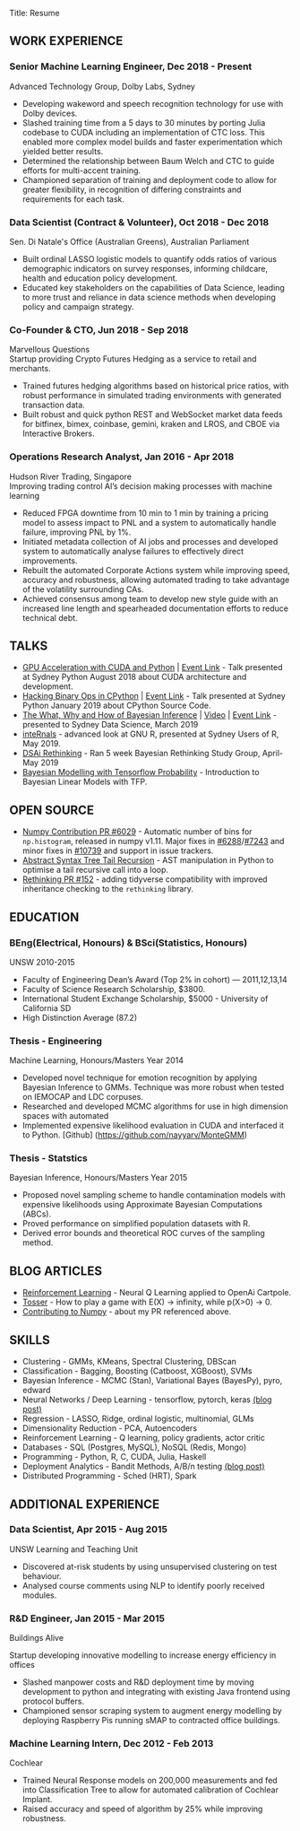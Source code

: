 Title: Resume

## WORK EXPERIENCE

### Senior Machine Learning Engineer, Dec 2018 - Present
Advanced Technology Group, Dolby Labs, Sydney

- Developing wakeword and speech recognition technology for use with Dolby devices.
- Slashed training time from a 5 days to 30 minutes by porting Julia codebase to CUDA including an implementation of CTC loss. This enabled more complex model builds and faster experimentation which yielded better results.
- Determined the relationship between Baum Welch and CTC to guide efforts for multi-accent training.
- Championed separation of training and deployment code to allow for greater flexibility, in recognition of differing constraints and requirements for each task.

### Data Scientist (Contract & Volunteer), Oct 2018 - Dec 2018
Sen. Di Natale's Office (Australian Greens), Australian Parliament

 - Built ordinal LASSO logistic models to quantify odds ratios of various demographic indicators on survey responses, informing childcare, health and education policy development.
 - Educated key stakeholders on the capabilities of Data Science, leading to more trust and reliance in data science methods when developing policy and campaign strategy.

### Co-Founder & CTO, Jun 2018 - Sep 2018
Marvellous Questions  
Startup providing Crypto Futures Hedging as a service to retail and merchants.
 
 - Trained futures hedging algorithms based on historical price ratios, with robust performance in simulated trading environments with generated transaction data.
 - Built robust and quick python REST and WebSocket market data feeds for bitfinex, bimex, coinbase, gemini, kraken and LROS, and CBOE via Interactive Brokers.

### Operations Research Analyst, Jan 2016 - Apr 2018
Hudson River Trading, Singapore  
Improving trading control AI’s decision making processes with machine learning

 - Reduced FPGA downtime from 10 min to 1 min by training a pricing model to assess impact to PNL and a system to automatically handle failure, improving PNL by 1%.
 - Initiated metadata collection of AI  jobs and processes and developed system to automatically analyse failures to effectively direct improvements.
 - Rebuilt the automated Corporate Actions system while improving speed, accuracy and robustness, allowing automated trading to take advantage of the volatility surrounding CAs.
 - Achieved consensus among team to develop new style guide with an increased line length and spearheaded documentation efforts to reduce technical debt.

## TALKS

 - [GPU Acceleration with CUDA and Python](https://github.com/nayyarv/PyCudaIntro) | [Event Link](https://www.meetup.com/sydneypython/events/nrphrpyzcbpc/) - Talk presented at Sydney Python August 2018 about CUDA architecture and development.
 - [Hacking Binary Ops in CPython](https://github.com/nayyarv/CpythonLookingGlass) | [Event Link](https://www.meetup.com/sydneypython/events/nrphrpyxkbjc/) - Talk presented at Sydney Python January 2019 about CPython Source Code.
 - [The What, Why and How of Bayesian Inference](https://docs.google.com/presentation/d/e/2PACX-1vSykBSh072plEpk61jQvznUdNzS6MCpNYPltzDmxr4A0AOCkFVTtJfK3UqusuCDwParywF7sPwemIds/pub?start=false&loop=false&delayms=3000) | [Video](https://www.youtube.com/watch?v=A9r8C2GFR4k) | [Event Link](https://www.meetup.com/Data-Science-Sydney/events/259627528/) - presented to Sydney Data Science, March 2019
 - [inteRnals](https://github.com/nayyarv/inteRnals) - advanced look at GNU R, presented at Sydney Users of R, May 2019.
 - [DSAi Rethinking](https://dsai.org.au/courses/01-dsai-study-bayesian-inference-statistical-rethinking/) - Ran 5 week Bayesian Rethinking Study Group, April-May 2019
 - [Bayesian Modelling with Tensorflow Probability](https://www.meetup.com/en-AU/DeepSchool-io/events/260753939/) - Introduction to Bayesian Linear Models with TFP.


## OPEN SOURCE

 - [Numpy Contribution PR #6029](https://github.com/numpy/numpy/pull/6029) - Automatic number of bins for `np.histogram`, released in numpy v1.11. Major fixes in [#6288](https://github.com/numpy/numpy/pull/6288)/[#7243](https://github.com/numpy/numpy/pull/7243) and minor fixes in [#10739](https://github.com/numpy/numpy/pull/10739) and support in issue trackers.
 - [Abstract Syntax Tree Tail Recursion](https://github.com/nayyarv/python-tailrec) - AST manipulation in Python to optimise a tail recursive call into a loop.
 - [Rethinking PR #152](https://github.com/rmcelreath/rethinking/pull/152) - adding tidyverse compatibility with improved inheritance checking to the `rethinking` library.


## EDUCATION

### BEng(Electrical, Honours) & BSci(Statistics, Honours)
UNSW 2010-2015

 - Faculty of Engineering Dean’s Award (Top 2% in cohort) — 2011,12,13,14
 - Faculty of Science Research Scholarship, $3800.
 - International Student Exchange Scholarship, $5000 - University of California SD
 - High Distinction Average (87.2)

### Thesis - Engineering 
Machine Learning, Honours/Masters Year 2014

- Developed novel technique for emotion recognition by applying Bayesian Inference to GMMs. Technique was more robust when tested on IEMOCAP and LDC corpuses.
- Researched and developed MCMC algorithms for use in high dimension spaces with automated 
- Implemented expensive likelihood evaluation in CUDA and interfaced it to Python. [Github]
(https://github.com/nayyarv/MonteGMM)

### Thesis - Statstics
Bayesian Inference, Honours/Masters Year 2015

- Proposed novel sampling scheme to handle contamination models with expensive likelihoods using Approximate Bayesian Computations (ABCs).
- Proved performance on simplified population datasets with R.
- Derived error bounds and theoretical ROC curves of the sampling method.


## BLOG ARTICLES

- [Reinforcement Learning](https://nayyarv.github.io/blog/cartpole-q-learning) - Neural Q Learning applied to OpenAi Cartpole.
- [Tosser](https://nayyarv.github.io/blog/tosser) - How to play a game with E(X) -> infinity, while p(X>0) -> 0.
- [Contributing to Numpy](https://nayyarv.github.io/blog/my-contribution-to-numpy) - about my PR referenced above.

## SKILLS

- Clustering - GMMs, KMeans, Spectral Clustering, DBScan
- Classification - Bagging, Boosting (Catboost, XGBoost), SVMs
- Bayesian Inference - MCMC (Stan), Variational Bayes (BayesPy), pyro, edward
- Neural Networks / Deep Learning - tensorflow, pytorch, keras [(blog post)](https://nayyarv.github.io/blog/a-bayesians-view-on-neural-nets)
- Regression - LASSO, Ridge, ordinal logistic, multinomial, GLMs
- Dimensionality Reduction - PCA, Autoencoders 
- Reinforcement Learning - Q learning, policy gradients, actor critic
- Databases - SQL (Postgres, MySQL), NoSQL (Redis, Mongo)
- Programming - Python, R, C, CUDA, Julia, Haskell
- Deployment Analytics - Bandit Methods, A/B/n testing [(blog post)](https://nayyarv.github.io/blog/ab-testing-bandit-methods)
- Distributed Programming - Sched (HRT), Spark


## ADDITIONAL EXPERIENCE

### Data Scientist, Apr 2015 - Aug 2015
UNSW Learning and Teaching Unit

- Discovered at-risk students by using unsupervised clustering on test behaviour.
- Analysed course comments using NLP to identify poorly received modules.

### R&D Engineer, Jan 2015 - Mar 2015
Buildings Alive  

Startup developing innovative modelling to increase energy efficiency in offices
- Slashed manpower costs and R&D deployment time by moving development to python and integrating with existing Java frontend using protocol buffers.
- Championed sensor scraping system to augment energy modelling by deploying Raspberry Pis running sMAP to contracted office buildings. 

### Machine Learning Intern, Dec 2012 - Feb 2013
Cochlear

- Trained Neural Response models on 200,000 measurements and fed into Classification Tree  to allow for automated calibration of Cochlear Implant.
- Raised accuracy and speed of algorithm by 25% while improving robustness.

